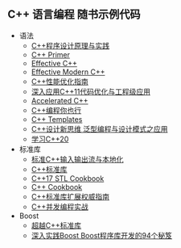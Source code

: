 ## C++ 语言编程 随书示例代码

+ 语法
    - [C++程序设计原理与实践](Programming.Principles.And.Practice.Using.Cpp)
    - [C++ Primer](Cpp.Primer)
    - [Effective C++](Effective.Cpp)
    - [Effective Modern C++](Effective.Modern.Cpp)
    - [C++性能优化指南](Optimized.Cpp)
    - [深入应用C++11代码优化与工程级应用](In.Depth.Cpp.11)
    - [Accelerated C++](Accelerated.Cpp)
    - [C++编程你也行](You.Can.Program.In.Cpp)
    - [C++ Templates](Cpp.Templates)
    - [C++设计新思维 泛型编程与设计模式之应用](Modern.Cpp.Design)
    - [学习C++20](Cpp20.For.Programmers)
+ 标准库
    - [标准C++输入输出流与本地化](Standard.Cpp.IOStreams.And.Locales)
    - [C++标准库](The.Cpp.Standard.Library)
    - [C++17 STL Cookbook](Cpp17.STL.Cookbook)
    - [C++ Cookbook](Cpp.Cookbook)
    - [C++标准库扩展权威指南](The.Cpp.Standard.Library.Extentions)
    - [C++并发编程实战](Cpp.Concurrency.In.Action)
+ Boost
    - [超越C++标准库](Beyond.The.Cpp.Standard.Library)
    - [深入实践Boost Boost程序库开发的94个秘笈](Boost.Cpp.Application.Development.Cookbook)
